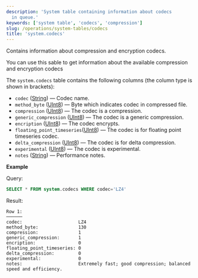 ```yaml
---
description: 'System table containing information about codecs
  in queue.'
keywords: ['system table', 'codecs', 'compression']
slug: /operations/system-tables/codecs
title: 'system.codecs'
---
```


Contains information about compression and encryption codecs.

You can use this sable to get information about the available compression and encryption codecs

The `system.codecs` table contains the following columns (the column type is shown in brackets):

- `codec` ([String](../../sql-reference/data-types/string.md)) — Codec name.
- `method_byte` ([UInt8](/sql-reference/data-types/int-uint#integer-ranges)) — Byte which indicates codec in compressed file.
- `compression` ([UInt8](/sql-reference/data-types/int-uint#integer-ranges)) — The codec is a compression.
- `generic_compression` ([UInt8](/sql-reference/data-types/int-uint#integer-ranges)) — The codec is a generic compression.
- `encription` ([UInt8](/sql-reference/data-types/int-uint#integer-ranges)) — The codec encrypts.
- `floating_point_timeseries`([UInt8](/sql-reference/data-types/int-uint#integer-ranges)) — The codec is for floating point timeseries codec.
- `delta_compression` ([UInt8](/sql-reference/data-types/int-uint#integer-ranges)) — The codec is for delta compression.
- `experimental` ([UInt8](/sql-reference/data-types/int-uint#integer-ranges)) — The codec is experimental.
- `notes` ([String](../../sql-reference/data-types/string.md)) — Performance notes.

**Example**

Query:

```sql
SELECT * FROM system.codecs WHERE codec='LZ4'
```

Result:

```text
Row 1:
──────
codec:                     LZ4
method_byte:               130
compression:               1
generic_compression:       1
encription:                0
floating_point_timeseries: 0
delta_compression:         0
experimental:              0
notes:                     Extremely fast; good compression; balanced speed and efficiency.
```
